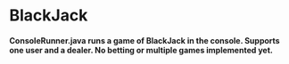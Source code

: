 # BlackJack

#### ConsoleRunner.java runs a game of BlackJack in the console. Supports one user and a dealer. No betting or multiple games implemented yet.

